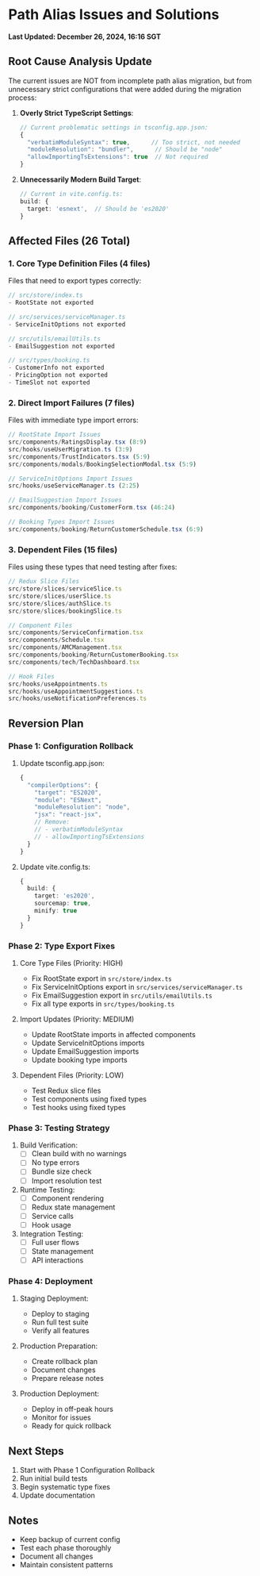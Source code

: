 # Path Alias Issues and Solutions
**Last Updated: December 26, 2024, 16:16 SGT**

## Root Cause Analysis Update

The current issues are NOT from incomplete path alias migration, but from unnecessary strict configurations that were added during the migration process:

1. **Overly Strict TypeScript Settings**:
   ```typescript
   // Current problematic settings in tsconfig.app.json:
   {
     "verbatimModuleSyntax": true,      // Too strict, not needed
     "moduleResolution": "bundler",      // Should be "node"
     "allowImportingTsExtensions": true  // Not required
   }
   ```

2. **Unnecessarily Modern Build Target**:
   ```typescript
   // Current in vite.config.ts:
   build: {
     target: 'esnext',  // Should be 'es2020'
   }
   ```

## Affected Files (26 Total)

### 1. Core Type Definition Files (4 files)
Files that need to export types correctly:
```typescript
// src/store/index.ts
- RootState not exported

// src/services/serviceManager.ts
- ServiceInitOptions not exported

// src/utils/emailUtils.ts
- EmailSuggestion not exported

// src/types/booking.ts
- CustomerInfo not exported
- PricingOption not exported
- TimeSlot not exported
```

### 2. Direct Import Failures (7 files)
Files with immediate type import errors:
```typescript
// RootState Import Issues
src/components/RatingsDisplay.tsx (8:9)
src/hooks/useUserMigration.ts (3:9)
src/components/TrustIndicators.tsx (5:9)
src/components/modals/BookingSelectionModal.tsx (5:9)

// ServiceInitOptions Import Issues
src/hooks/useServiceManager.ts (2:25)

// EmailSuggestion Import Issues
src/components/booking/CustomerForm.tsx (46:24)

// Booking Types Import Issues
src/components/booking/ReturnCustomerSchedule.tsx (6:9)
```

### 3. Dependent Files (15 files)
Files using these types that need testing after fixes:
```typescript
// Redux Slice Files
src/store/slices/serviceSlice.ts
src/store/slices/userSlice.ts
src/store/slices/authSlice.ts
src/store/slices/bookingSlice.ts

// Component Files
src/components/ServiceConfirmation.tsx
src/components/Schedule.tsx
src/components/AMCManagement.tsx
src/components/booking/ReturnCustomerBooking.tsx
src/components/tech/TechDashboard.tsx

// Hook Files
src/hooks/useAppointments.ts
src/hooks/useAppointmentSuggestions.ts
src/hooks/useNotificationPreferences.ts
```

## Reversion Plan

### Phase 1: Configuration Rollback
1. Update tsconfig.app.json:
   ```typescript
   {
     "compilerOptions": {
       "target": "ES2020",
       "module": "ESNext",
       "moduleResolution": "node",
       "jsx": "react-jsx",
       // Remove:
       // - verbatimModuleSyntax
       // - allowImportingTsExtensions
     }
   }
   ```

2. Update vite.config.ts:
   ```typescript
   {
     build: {
       target: 'es2020',
       sourcemap: true,
       minify: true
     }
   }
   ```

### Phase 2: Type Export Fixes

1. Core Type Files (Priority: HIGH)
   - Fix RootState export in `src/store/index.ts`
   - Fix ServiceInitOptions export in `src/services/serviceManager.ts`
   - Fix EmailSuggestion export in `src/utils/emailUtils.ts`
   - Fix all type exports in `src/types/booking.ts`

2. Import Updates (Priority: MEDIUM)
   - Update RootState imports in affected components
   - Update ServiceInitOptions imports
   - Update EmailSuggestion imports
   - Update booking type imports

3. Dependent Files (Priority: LOW)
   - Test Redux slice files
   - Test components using fixed types
   - Test hooks using fixed types

### Phase 3: Testing Strategy

1. Build Verification:
   - [ ] Clean build with no warnings
   - [ ] No type errors
   - [ ] Bundle size check
   - [ ] Import resolution test

2. Runtime Testing:
   - [ ] Component rendering
   - [ ] Redux state management
   - [ ] Service calls
   - [ ] Hook usage

3. Integration Testing:
   - [ ] Full user flows
   - [ ] State management
   - [ ] API interactions

### Phase 4: Deployment

1. Staging Deployment:
   - Deploy to staging
   - Run full test suite
   - Verify all features

2. Production Preparation:
   - Create rollback plan
   - Document changes
   - Prepare release notes

3. Production Deployment:
   - Deploy in off-peak hours
   - Monitor for issues
   - Ready for quick rollback

## Next Steps

1. Start with Phase 1 Configuration Rollback
2. Run initial build tests
3. Begin systematic type fixes
4. Update documentation

## Notes
- Keep backup of current config
- Test each phase thoroughly
- Document all changes
- Maintain consistent patterns
